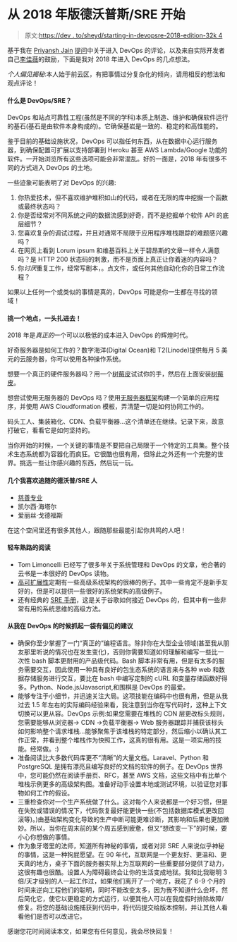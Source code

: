 # 从 2018 年版德沃普斯/SRE 开始

> 原文:[https://dev . to/sheyd/starting-in-devopsre-2018-edition-32k 4](https://dev.to/sheyd/starting-in-devopssre-2018-edition-32k4)

基于我在 [Priyansh Jain](https://dev.to/presto412) [提问](https://dev.to/presto412/resources-for-getting-into-devops-464m)中关于进入 DevOps 的评论，以及来自实际开发者自己[李佳薇](https://dev.to/jess)的鼓励，下面是我对 2018 年进入 DevOps 的几点想法。

*个人偏见揭秘*:本人始于前云区，有把事情过分复杂化的倾向，请用相反的想法和观点评论！

#### 什么是 DevOps/SRE？

DevOps 和站点可靠性工程(虽然是不同的学科)本质上制造、维护和确保软件运行的基石(基石是由软件本身构成的)。它确保基岩是一致的、稳定的和高性能的。

鉴于目前的基础设施状况，DevOps 可以指任何东西，从在数据中心运行服务器，到确保配置可扩展以支持部署到 Heroku 甚至 AWS Lambda/Google 功能的软件。一开始浏览所有这些选项可能会非常混乱。好的一面是，2018 年有很多不同的方式进入 DevOps 的土地。

一些迹象可能表明了对 DevOps 的兴趣:

1.  你热爱技术，但不喜欢维护堆积如山的代码，或者在无限的库中挖掘一个函数或最终状态吗？
2.  你是否经常对不同系统之间的数据流感到好奇，而不是挖掘单个软件 API 的底层细节？
3.  您喜欢复杂的调试过程，并且对通常不局限于应用程序堆栈跟踪的难题感兴趣吗？
4.  在网页上看到 Lorum ipsum 和维基百科上关于碧昂斯的文章一样令人满意吗？是 HTTP 200 状态码的刺激，而不是页面上真正让你着迷的内容吗？
5.  你*讨厌*重复工作，经常写剧本，。点文件，或任何其他自动化你的日常工作流程？

如果以上任何一个或类似的事情是真的，DevOps 可能是你一生都在寻找的领域！

#### 挑一个地点，一头扎进去！

2018 年是*真正的*一个可以以极低的成本进入 DevOps 的辉煌时代。

好奇服务器是如何工作的？数字海洋(Digital Ocean)和 T2(Linode)提供每月 5 美元的云服务器，你可以使用各种操作系统。

想要一个真正的硬件服务器吗？用一个[树莓皮](https://www.raspberrypi.org/)试试你的手，然后在上面安装[树莓皮](https://www.raspberrypi.org/downloads/raspbian/)。

想尝试使用无服务器的 DevOps 吗？使用[无服务器框架](https://serverless.com/)构建一个简单的应用程序，并使用 AWS Cloudformation 模板，弄清楚一切是如何协同工作的。

码头工人、集装箱化、CDN、负载平衡器...这个清单还在继续。记录下来，故意打破它，看看它是如何坚持的。

当你开始的时候，一个关键的事情是不要把自己局限于一个特定的工具集。整个技术生态系统都为容器化而疯狂。它很酷也很有用，但除此之外还有一个完整的世界。挑选一些让你感兴趣的东西，然后玩一玩。

#### 几个我喜欢追随的德沃普/SRE 人

*   [慈善专业](https://twitter.com/mipsytipsy)
*   凯尔西·海塔尔
*   爱丽丝·戈德福斯

在这个空间里还有很多其他人，跟随那些最能引起你共鸣的人吧！

#### 轻车熟路的阅读

*   Tom Limoncelli 已经写了很多年关于系统管理和 DevOps 的文章，他合著的云书是一本很好的 DevOps 读物。
*   [高可扩展性](http://highscalability.com/)定期有一些高级系统架构的很棒的例子。其中一些肯定不是新手友好的，但是可以提供一些很好的系统架构的高级例子。
*   还有经典的 [SRE 手册](https://landing.google.com/sre/book.html)，这是关于谷歌如何接近 DevOps 的，但其中有一些非常有用的系统思维的高级方法。

#### 从我在 DevOps 的时候抓起一袋有偏见的建议

*   确保你至少掌握了一门“真正的”编程语言。除非你在大型企业领域(甚至我从朋友那里听说的情况也在发生变化)，否则你需要知道如何理解和编写一些比一次性 bash 脚本更耐用的产品级代码。Bash 脚本非常有用，但是有太多的服务需要交互，因此使用一种具有良好的包生态系统的语言来与各种 web 和数据存储服务进行交互，要比在 bash 中编写定制的 cURL 和变量存储函数好得多。Python、Node.js/Javascript,和围棋是 DevOps 的最爱。
*   能够专注于小细节，并迅速关注大局。这项技能在编码中也很有用，但是从我过去 1.5 年左右的实际编码经验来看，我注意到当你在写代码时，这种上下文切换可以更从容。DevOps 示例:如果您需要在堆栈的 CDN 层更改标头规则，您需要能够从浏览器-> CDN ->负载平衡器-> Web 服务器跟踪并捕获该标头如何影响整个请求堆栈...能够聚焦于该堆栈的特定部分，然后缩小以确认其工作正常，并看到整个堆栈作为快照工作，这真的很有用。这是一项实用的技能。经常做。:)
*   准备阅读比大多数代码库更不“清晰”的大量文档。Laravel、Python 和 PostgreSQL 是拥有漂亮且编写良好的文档的软件的例子。在 DevOps 世界中，您可能仍然在阅读手册页、RFC，甚至 AWS 文档，这些文档中有比单个堆栈示例更多的高级架构图。准备好动手设置本地或测试环境，以验证您对事物如何工作的假设。
*   三重检查你对一个生产系统做了什么。这对每个人来说都是一个好习惯，但是在失败或错误的情况下，代码恢复最好能更快一些(不包括数据库模式更改回滚等)。)由基础架构变化导致的生产中断可能更难诊断，其影响和后果也更加微妙。所以，当你在周末前的某个周五感到疲惫，但又“想改变一下”的时候，要小心你想做的事情。
*   作为象牙塔里的法师，知道所有神秘的事情，或者对非 SRE 人来说似乎神秘的事情，这是一种狗屁愿望。在 90 年代，互联网是一个更友好、更温和、更天真的地方，桌子下面的服务器实际上为互联网的一些重要部分提供了动力，这很有趣也很酷。设置人为障碍最终会让你的生活变成地狱。我和比我聪明 3 倍/天才级别的人一起工作过，如果他们离开了一个地方，我花了 6-9 个月的时间来逆向工程他们的聪明，同时不能改变太多，因为我不知道什么会坏，然后简化它，使它以更稳定的方式运行，以便其他人可以在我度假时排除故障/修复。将您的基础设施捕获到代码中，将代码提交给版本控制，并让其他人看看他们是否可以改进它。

感谢您花时间阅读本文，如果您有任何意见，我会尽快回复！